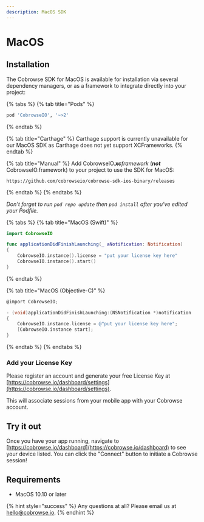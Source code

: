 ```yaml
---
description: MacOS SDK
---
```


# MacOS

## Installation

The Cobrowse SDK for MacOS is available for installation via several dependency managers, or as a framework to integrate directly into your project:

{% tabs %}
{% tab title="Pods" %}
```ruby
pod 'CobrowseIO', '~>2'
```
{% endtab %}

{% tab title="Carthage" %}
Carthage support is currently unavailable for our MacOS SDK as Carthage does not yet support XCFrameworks.
{% endtab %}

{% tab title="Manual" %}
Add CobrowseIO._**xc**framework_  (_**not**_ CobrowseIO.framework) to your project to use the SDK for MacOS:

```
https://github.com/cobrowseio/cobrowse-sdk-ios-binary/releases
```
{% endtab %}
{% endtabs %}

_Don't forget to run `pod repo update` then `pod install` after you've edited your Podfile._

{% tabs %}
{% tab title="MacOS (Swift)" %}
```swift
import CobrowseIO

func applicationDidFinishLaunching(_ aNotification: Notification)
{
    CobrowseIO.instance().license = "put your license key here"
    CobrowseIO.instance().start()
}
```
{% endtab %}

{% tab title="MacOS (Objective-C)" %}
```objectivec
@import CobrowseIO;

- (void)applicationDidFinishLaunching:(NSNotification *)notification
{
    CobrowseIO.instance.license = @"put your license key here";
    [CobrowseIO.instance start];
}
```
{% endtab %}
{% endtabs %}

### Add your License Key

Please register an account and generate your free License Key at [https://cobrowse.io/dashboard/settings](https://cobrowse.io/dashboard/settings).

This will associate sessions from your mobile app with your Cobrowse account.

## Try it out

Once you have your app running, navigate to [https://cobrowse.io/dashboard](https://cobrowse.io/dashboard) to see your device listed. You can click the "Connect" button to initiate a Cobrowse session!

## Requirements

* MacOS 10.10 or later

{% hint style="success" %}
Any questions at all? Please email us at [hello@cobrowse.io](mailto:hello@cobrowse.io).
{% endhint %}
